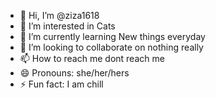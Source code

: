 - 👋 Hi, I’m @ziza1618
- 👀 I’m interested in Cats
- 🌱 I’m currently learning New things everyday
- 💞️ I’m looking to collaborate on nothing really
- 📫 How to reach me dont reach me
- 😄 Pronouns: she/her/hers
- ⚡ Fun fact: I am chill

<!---
ziza1618/ziza1618 is a ✨ special ✨ repository because its `README.md` (this file) appears on your GitHub profile.
You can click the Preview link to take a look at your changes.
--->
